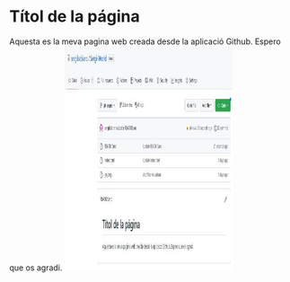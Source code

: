 # __Títol de la página__
Aquesta es la meva pagina web creada desde la aplicació Github. Espero que os agradi.
<img src="foto.jpeg" width="300" height="400" alt="imagen">

